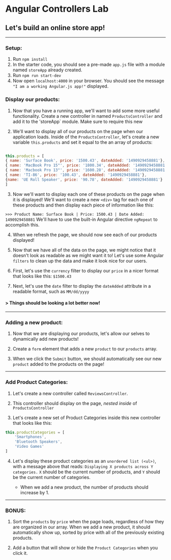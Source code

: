 # Angular Controllers Lab

## Let's build an online store app!

---

### Setup:
1. Run `npm install`
2. In the starter code, you should see a pre-made `app.js` file with a module named `storeApp` already created.
3. Run `npm run start-dev`
4. Now open `localhost:4000` in your browser. You should see the message `"I am a working Angular.js app!"` displayed.

### Display our products:

1. Now that you have a running app, we'll want to add some more useful functionality. Create a new controller in  named `ProductsController` and add it to the 'storeApp` module. Make sure to require this new

2. We'll want to display all of our products on the page when our application loads. Inside of the `ProductsController`, let's create a new variable `this.products` and set it equal to the an array of products:

```javascript

this.products = [
{ name: 'Surface Book', price: '1500.43', dateAdded: '1490929458881'},
{ name: 'MacBook Pro 15"', price: '1800.34', dateAdded: '1490929458881'},
{ name: 'Macbook Pro 13"', price: '1600.28', dateAdded: '1490929458881'},
{ name: 'TI-86', price: '100.43', dateAdded: '1490929458881'},
{name: 'UE Roll Speaker', price: '90.78', dateAdded: '1490929458881'}
]
```

3. Now we'll want to display each one of these products on the page when it is displayed! We'll want to create a new `<div>` tag for each one of these products and then display each piece of information like this:

`>>> Product Name: Surface Book | Price: 1500.43 | Date Added: 1490929458881`
We'll have to use the built-in Angular directive `ngRepeat` to accomplish this.

4. When we refresh the page, we should now see each of our products displayed!

5. Now that we have all of the data on the page, we might notice that it doesn't look as readable as we might want it to! Let's use some Angular `filters` to clean up the data and make it look nice for our users.

6. First, let's use the `currency` filter to display our `price` in a nicer format that looks like this: `$1500.43`

7. Next, let's use the `date` filter to display the `dateAdded` attribute in a readable format, such as `MM/dd/yyyy`

#### > Things should be looking a lot better now!

---

### Adding a new product:

1. Now that we are displaying our products, let's allow our selves to dynamically add new products!

2. Create a `form` element that adds a new `product` to our `products` array.

3. When we click the `Submit` button, we should automatically see our new `product` added to the products on the page!

---

### Add Product Categories:

1. Let's create a new controller called `ReviewsController`.

2. This controller should display on the page, _nested inside_ of `ProductsController`

3. Let's create a new set of Product Categories inside this new controller that looks like this:

```javascript
this.productCategories = [
	'Smartphones',
	'Bluetooth Speakers',
	'Video Games'
]
```

4. Let's display these product categories as an `unordered list (<ul>)`, with a message above that reads: `Displaying X products across Y categories.` `X` should be the current number of products, and `Y` should be the current number of categories.

	- When we add a new product, the number of products should increase by 1.

---

### BONUS:

1. Sort the `products` by `price` when the page loads, regardless of how they are organized in our array. When we add a new product, it should automatically show up, sorted by price with all of the previously existing products.

2. Add a button that will show or hide the `Product Categories` when you click it.
